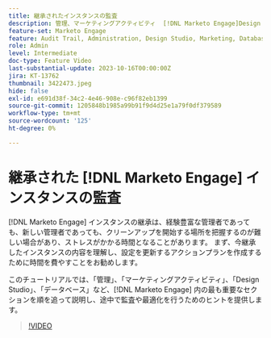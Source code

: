 ```yaml
---
title: 継承されたインスタンスの監査
description: 管理、マーケティングアクティビティ  [!DNL Marketo Engage]Design Studio、データベースなど、内の最も重要な節について説明します。 途中で監査と最適化のヒントを得ることができます。
feature-set: Marketo Engage
feature: Audit Trail, Administration, Design Studio, Marketing, Database
role: Admin
level: Intermediate
doc-type: Feature Video
last-substantial-update: 2023-10-16T00:00:00Z
jira: KT-13762
thumbnail: 3422473.jpeg
hide: false
exl-id: e691d38f-34c2-4e46-908e-c96f82eb1399
source-git-commit: 1205848b1985a99b91f9d4d25e1a79f0df379589
workflow-type: tm+mt
source-wordcount: '125'
ht-degree: 0%

---
```


# 継承された [!DNL Marketo Engage] インスタンスの監査

[!DNL Marketo Engage] インスタンスの継承は、経験豊富な管理者であっても、新しい管理者であっても、クリーンアップを開始する場所を把握するのが難しい場合があり、ストレスがかかる時間となることがあります。 まず、今継承したインスタンスの内容を理解し、設定を更新するアクションプランを作成するために時間を費やすことをお勧めします。

このチュートリアルでは、「管理」、「マーケティングアクティビティ」、「Design Studio」、「データベース」など、[!DNL Marketo Engage] 内の最も重要なセクションを順を追って説明し、途中で監査や最適化を行うためのヒントを提供します。

>[!VIDEO](https://video.tv.adobe.com/v/3453023/?learn=on&captions=jpn)
